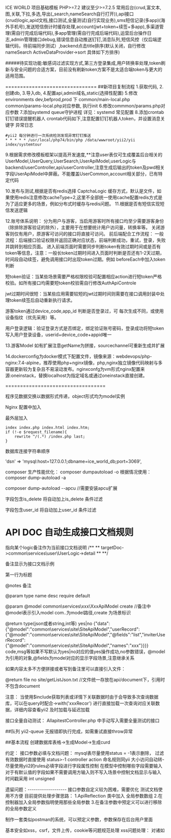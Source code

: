 ICE WORLD 
项目基础模板
PHP>=7.2 建议至少>=7.2.5
常用后台(crud,富文本,图,关联,下拉,多选,导出(_search,nameSearch自行打开)),api接口(crud)logic,apid文档,接口测试,全量测试(自行实现业务),sms短信记录(多app)(海外手机号),发送短信倒计时缓存处理,account(jwt+token+续签+多app),多渠道管理(需自行完成后端代码),多app管理(需自行完成后端代码),运营后台操作日志,admin管理接口debug,错误信息自动推送钉钉,消息队列,短信风控（仅后端逻辑代码，待前端同步测试）,backend点击title排序(默认关闭，自行修改nameSearch ActiveDataProvider->sort 具体如下方排序)

#####待实现功能:敏感词过滤实现方式,第三方登录集成,用户转换率处理,token刷新与安全问题的合适方案，目前没有刷新token方案不是太适合端token与更大的适用范围。


===============================
##新项目复制流程
1.获取代码,
2.创建db,
3.导入db,
4.配置api,admin域名,static(选择性配置)
5.修改environments dev,befprod,prod 下 common/main-local.php common/params-local.php对应参数, 执行init
6.修改commmon/params.php对应参数
7.添加systemd queue守护进程 详见：systemd 常见配置
8.添加crontab 钉钉错误提醒机器人 crontab代码如下,注意配置钉钉机器人token，并设置消息关键字 异常日志
```
#yii2 每分钟进行一次系统检测发现异常钉钉推送
* * * * * /usr/local/php74/bin/php /data/wwwroot/yii2/yii index/systemtour
```
9.根据需求修改模板框架以提高开发速度,**注意user表仅可生成覆盖后台相关的UserModel,UserQuery,UserSearch,UserApiModel,userLogic与backend/userController,api/userController,注意生成后输出的token及pwd相关字段UserApiModel中屏蔽。不能覆盖UserCommon,account相关部分，已有特定代码

10.发布与测试,根据是否有redis选择 CaptchaLogic 缓存方式，默认是文件，如果使用redis注意修改cacheType=2,这里不全部统一使用cache配置redis方式是为了适应更多的场景，例如分布式时缓存与redis问题。
11.根据是否有短信实现短信发送逻辑

12.账号体系说明：
分为用户与游客，当启用游客时所有接口均至少需要游客身份（除排除游客验证的除外），主要用于在想要统计用户访问量，转换率等。
关闭游客则仅有用户，原游客可访问的接口将直接可访问。
前后端配合工作流程：
一般流程：后端接口验证权限并返回正确对应状态，前端判断成功，重试，登录，失败 并跳转到相应页面。 进入前端页面时需要同步判断token有效过期时间或是否有token等信息，注意：一般长token过期时间进入页面时判断是否还有1-2天过期，时间段自动续签，避免调用接口时出现token过期。例如 beforeEach中加入token判断

短token验证：当某些场景需要严格权限校验可配置相应action进行短token严格校验。如所有接口均需要短token校验需自行修改AuthApiControle

jwt过期时间很短：当某些应用需要较短的jwt过期时间则需要在接口调用封装中处理token续签后自动重新执行请求。

游客token通过device_code,app_id 判断是否登录过，可 每次生成不同，或使用设备指纹（优先采用）等。

用户登录逻辑：验证登录方式是否绑定，绑定验证账号密码，登录成功将短token写入用户登录设备，userid+device_code+appid唯一

13.游客Model 如有扩展注意getName为拼接，sourcechannel可重新生成并扩展

14.dockerconfig为docker模式下配置文件，镜像来源：webdevops/php-nginx:7.4-alpine，推荐使用php+nginx镜像，php,nginx独立镜像代码映射与多容器更新较为复杂且不易滚动发布。nginxconfg为vm形式nginx配置来源:oneinstack，替换localhost为指定域名或通过oneinstack直接创建。

==================================


程序见数据交换以数据形式传递，object形式均为model实例

Nginx 配置中加入

最外层加入
```nginx
index index.php index.html index.htm;
if (!-e $request_filename){
    rewrite ^/(.*) /index.php last;
}
```

数据库连接字符串顺序

'dsn' => 'mysql:host=127.0.0.1;dbname=ice_world_db;port=3069',

composer 生产性能优化：
composer dumpautoload -o
根据情况使用：
composer dump-autoload -a

composer dump-autoload --apcu //需要安装apcu扩展

字段包含is_delete 将自动加上is_delete 条件过滤

字段包含user_id 将自动加上user_id 条件过滤

API DOC 自动生成接口文档规则
===============================
指向某个logic备注作为当前接口文档说明
/**
** targetDoc->common\services\user\UserLogic->detail 
**
**/

备注显示为接口文档示例

第一行为标题

@notes 备注

@param type name desc require default

@param @model common\services\xxx\XxxApiModel create //备注中 @model表示引入model com..为model路径,create 为场景标识

@return type(json或者string,int等) yes|no {"data":{"@model":"common\services\site\SiteApiModel","userRecord":{"@model":"common\services\site\SiteApiModel","@fields":"list","inviterUserRecord":{"@model":"common\services\site\SiteApiModel","names":"xxx"}}}}
code,msg等如果不写默认为yes|no对应的值yes操作成功,no参数错误，@model为引用的对象,@fields为model对应的显示字段场景,注意继承关系

如果内容太多不方便拼接或者写到备注里可以直接引入文件：
     
 @return file no site/getListJson.txt //文件统一存放在api/document下，引用时不包含document

注意：
当使用$include获取列表或详情下关联数据时由于会导致多次查询数据库，可以在query时配合->with('xxxRecor') 进行直接加载一次查询对应关联数据，详细内容查看yii2 及时加载与延迟加载

接口全量自动测试：
AllapitestController.php 中手动写入需要全量测试的接口

##队列 yii2-queue
无报错即执行完成，如需重试直接throw异常

##基本流程
创建数据库表格->生成Model->生成curd

约定：
接口参数必填与文档问题：
mysql表尽量使用status = -1表示删除， 过滤有效数据时直接使用 status>-1
controller action 命名规则同yii 大小访问自动转-
尽量使用yii2的rules必填字段进行字段属性控制
在模型中控制哪些字段需要输入
对于有默认值的字段如果不需要调用方输入则不写入场景中控制文档显示与输入
时间戳采用 int unsigned 

遗留问题：-------------------
接口参数自定义较为困难，需要优化
测试文档使用不方便
目前提供处理步骤思路：
1.ApiReflection 类中加入 全局参数数组
2.在控制器加入全局参数指明使用那些全局参数
3.在备注参数中预定义可以进行移除的全局参数定义

制作一套类似postman的系统，可以预定义参数，参数保存在后台用户里面

基本安全如xss，csrf，文件上传，cookie等问题规范处理
xss问题处理：
对诸如<script>、<img>、<a>等标签进行过滤
像一些常见的符号，如<>在输入的时候要对其进行转换编码，这样做浏览器是不会对该标签进行解释执行的，同时也不影响显示效果
xss攻击要能达成往往需要较长的字符串，因此对于一些可以预期的输入可以通过限制长度强制截断来进行防御
例如：htmlspecialchars($string,ENT_QUOTES)
参考：https://blog.csdn.net/qq_33862644/article/details/79344684
https://zhuanlan.zhihu.com/p/52437131
https://segmentfault.com/q/1010000004067521
https://blog.csdn.net/levones/article/details/80654233
待测试更多细节与封装


```
composer 常用流程
1 初始化项目:
创建 composer.json，并添加依赖到的扩展包；
运行 composer install，安装扩展包并生成 composer.lock；
提交 composer.lock 到代码版本控制器中，如：git;

2.项目协作者安装现有项目 (如生产环境)
克隆项目后，根目录下直接运行 composer install 从 composer.lock 中安装 指定版本 的扩展包以及其依赖

3.为项目添加新扩展包 避免对全部包进行更新导致系统问题
使用 composer require vendor/package 添加扩展包；
提交更新后的 composer.json 和 composer.lock 到代码版本控制器中，如：git;
例如：composer require "phpspec/php-diff:^1.1.0"
例如：composer update "phpspec/php-diff"

优化composer 
composer dump-autoload -o（-o 等同于 --optimize,生产优先使用此优化）
composer dump-autoload --optimize  //生产优先使用此优化
或
composer dump-autoload -o --apcu 

```

```
console mysql 长连接配置
'persistent'            => true,    //长连接
或
 // 'attributes'        => array(PDO::ATTR_PERSISTENT => true),    //长连接
```

###自定义ide无提示时在ide_phpstorm_help_1231.php中加入对应对象

####or  $searchDataQuery->andWhere(['or',['like', 'name', $keyWord],['like', 'content', $keyWord]]);

#### hasOne hasMany 额外过滤条件andOnCondition()

####open cache最佳配置
zend_extension=opcache.so
opcache.enable=1
opcache.enable_cli=1
opcache.memory_consumption=256 ;内存大小
opcache.interned_strings_buffer=8
opcache.max_accelerated_files=100000 ;缓存文件数量尽可能大 yii2通常在几千内
opcache.max_wasted_percentage=5
opcache.use_cwd=1
opcache.validate_timestamps=1 ;是否开启时间检查 测试环境或非docker内建议开启大概会有1-2毫秒的性能损失，建议生产设置为0不进行检查
opcache.revalidate_freq=3 ;检查时间 测试尽可能短
;opcache.save_comments=0
opcache.consistency_checks=0
;opcache.optimization_level=0

####du -h --max-depth=1 /data/wwwroot 查看服务器文件大小

#### systemd 常见配置配置
yii-queue服务端任务队列 systemd
cd /etc/systemd/system
vim yii-queue@.service
``` 内容
[Unit]
Description=Yii Queue Worker %I
After=network.target
#After=mysql.service
#Requires=mysql.service

[Service]
User=root
Group=root
ExecStart=/usr/local/php74/bin/php /data/wwwroot/yii2/yii queue/listen --verbose
Restart=always
RestartSec=5
StartLimitInterval=0

[Install]
WantedBy=multi-user.target
```
systemctl daemon-reload

//设置3个自启动任务进程 每个tps 10左右
systemctl enable yii-queue@1 yii-queue@2 yii-queue@3

systemctl start yii-queue@1 yii-queue@2 yii-queue@3
systemctl status yii-queue@1 yii-queue@2 yii-queue@3
systemctl restart yii-queue@1 yii-queue@2 yii-queue@3

#systemctl 常用命令
systemd 命令
重新加载daemon 修改配置后均需要重进加载配置
systemctl daemon-reload

开机自启动
systemctl enable opus.service

关闭开机自启动
systemctl disable opus.service

开始 start,restart
systemctl restart opus.service

停止并不在处罚自动重启功能
systemctl stop opus.service

查看启动状态
systemctl status opus.service

# 显示尾部的最新10行日志
$ sudo journalctl -n

# 显示尾部指定行数的日志
$ sudo journalctl -n 20

# 实时滚动显示最新日志
$ sudo journalctl -f

# 查看指定服务的日志
$ sudo journalctl /usr/lib/systemd/systemd


######yii2-debug 环境配置 environments/dev params-local.php中配置 相关参数

##### 通用的跨平台跨语言加解密方案： AES/CBC/PKCS5Padding 按照此标准加解密基本可以通用所有语言

####jwt 通用方案及包
php jwt ：https://github.com/firebase/php-jwt
go jwt ：github.com/dgrijalva/jwt-go
python:pip install PyJWT

#### office excel 改用 phpoffice/phpspreadsheet包，PHPExcel已经停止维护

####浏览器唯一指纹预选方案：https://github.com/fingerprintjs/fingerprintjs

####强制使用索引 select *from table force index(user_id)...

####抛出异常并写入参数  $allArgs = func_get_args(); throw new \Exception('msg:'.json_encode($allArgs));

##@需要完善@ 搜索查找需要完善的地方

## mongodb 可选包： "yiisoft/yii2-mongodb": "^2.1"(yii2支持mongo但不支持objectID转换string,优先使用), "mongodb/mongodb": "1.6.0"(配合MongoLib原生使用,主要能对objectid作为string时使用), 可两个同时使用

###excel 导出 在search中

###短信相关内容在 SmsCommom 中指定对应参数 
### 真实环境发送短信逻辑代码需要自行维护 在SendMobileSmsJobs中
###开启国际海外手机号支持流程 需修改 getMobileAreaCode 获取area_code规则，AccountCommon::getMobileFormatReturnError 完善海外手机号验证
###海外手机号模式 通过area_code判断是否为0或者86限制后续保存或缓存key是否携带区号和-
```
$areaCode = SmsCommon::getMobileAreaCode(ComBase::getStrVal('area_code', $params));
$checkRes = AccountCommon::getMobileFormatReturnError($mobile,$areaCode);
$saveMobile = AccountCommon::getSaveMobile($mobile, $areaCode);
```


###提示文本的逗号统一采用中文模式下的逗号

###开启多app账号模式：AppCommon打开获取_app_id控制并完善鉴权

###使用 cache文件保存时注意 一定时间后使用： $cache = new FileCache(); $cache->gc(true); //回收过期缓存文件

###成功登录前验证扩展：AccountCommon::getBeforeLoginErrorCheck 续签采用相同逻辑，如果需要限制指定类型或状态不允许登录 扩展此方法,注意如果修改了用户status 正常判断方式，续签时可能也需要相应status 判断

### user 字段 status 表示用户目前状态 -1删除或注销，1正常，2冻结，只有1表示正常，其余值都表示无法正常使用

###游客表仅用作与访问表进行转化统计不做其他使用


#######表头sort排序 注意 GridView::widget 'class'=>'yii\grid\DataColumn' 需要带有 attribute
```
nameSearch 文件修改

  $dataProvider->setSort(false); // 默认关闭排序 使用设置为具体如下对应参数配合sort 及移除 $query->addOrderBy('<?php echo $idKey; ?> desc');

open：
        $dataProvider->setSort([
            'defaultOrder' => [
                'id' => SORT_DESC
            ],
            'attributes' => [
                'id' => [
                    'asc' => [
                        'id' => SORT_ASC,
                    ],
                    'desc' => [
                        'id' => SORT_DESC,
                    ],
                    'default' => SORT_ASC,
                ],
                'name' => [
                    'asc' => [
                        'name' => SORT_ASC
                    ],
                    'desc' => [
                        'name' => SORT_DESC,
                    ],
                    'default' => SORT_ASC,
                ]
            ]
        ]); // 开启排序并设置排序属性及内容
```

#########依赖内容版本更新
先当前termina设置代理,代理为本地实际值
set http_proxy=http://127.0.0.1:10809
set https_proxy=http://127.0.0.1:10809

对指定包执行更新 并显示细节 -vvv

composer update yiisoft/yii2 -vvv 或 composer update -vvv //执行全部更新

########ali docker 测试环境搭建
```

ECS
cd /home/publish
git clone ...

vim DockerfileApi
---------  start
FROM webdevops/php-nginx:7.4-alpine

MAINTAINER IceWorld

ENV WEB_DOCUMENT_ROOT=/app/api/web
ENV WEB_DOCUMENT_INDEX=index.php

COPY dockerconfig/nginx/10-general.conf /opt/docker/etc/nginx/vhost.common.d/10-general.conf
COPY dockerconfig/nginx/10-http.conf /opt/docker/etc/nginx/conf.d/10-http.conf

WORKDIR /app
------------ end

docker build -f DockerfileApi -t iceworldapi:latest .

docker run -d --restart=always -p 50818:80 -v /home/publish/IceWorld:/app --name iceworldapi iceworldapi:latest 


vim DockerfileBackend
---------  start
FROM webdevops/php-nginx:7.4-alpine

MAINTAINER IceWorld

ENV WEB_DOCUMENT_ROOT=/app/backend/web
ENV WEB_DOCUMENT_INDEX=index.php

WORKDIR /app
------------ end

docker build -f DockerfileBackend -t iceworldbackend:latest .

docker run -d --restart=always -p 50828:80 -v /home/publish/IceWorld:/app --name iceworldbackend iceworldbackend:latest 


进入容器执行 init


```


[感谢Yii](https://www.yiiframework.com/)

[感谢jetbrains为此项目提供的License](https://www.jetbrains.com/?from=IceWorld)